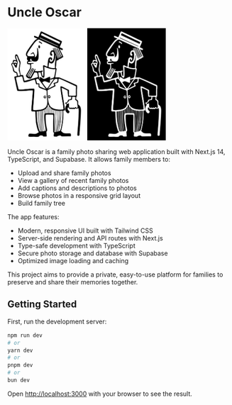 
# Uncle Oscar

<img src="public/uncle-oscar-drawn.svg#gh-light-mode-only" width="35%">
<img src="public/uncle-oscar-drawn.svg#gh-dark-mode-only" width="35%" style="filter: invert(1)">

Uncle Oscar is a family photo sharing web application built with Next.js 14, TypeScript, and Supabase. It allows family members to:

- Upload and share family photos
- View a gallery of recent family photos
- Add captions and descriptions to photos
- Browse photos in a responsive grid layout
- Build family tree

The app features:

- Modern, responsive UI built with Tailwind CSS
- Server-side rendering and API routes with Next.js
- Type-safe development with TypeScript
- Secure photo storage and database with Supabase
- Optimized image loading and caching

This project aims to provide a private, easy-to-use platform for families to preserve and share their memories together.

## Getting Started

First, run the development server:

```bash
npm run dev
# or
yarn dev
# or
pnpm dev
# or
bun dev
```

Open [http://localhost:3000](http://localhost:3000) with your browser to see the result.
